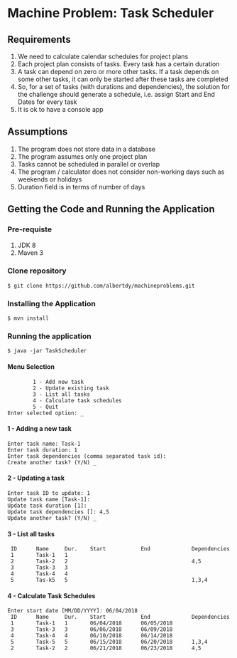 # Machine Problem: Task Scheduler

## Requirements
1. We need to calculate calendar schedules for project plans
1. Each project plan consists of tasks. Every task has a certain duration
1. A task can depend on zero or more other tasks. If a task depends on some other tasks, it can only be started after these tasks are completed
1. So, for a set of tasks (with durations and dependencies), the solution for the challenge should generate a schedule, i.e. assign Start and End Dates for every task
1. It is ok to have a console app

## Assumptions
1. The program does not store data in a database
1. The program assumes only one project plan
1. Tasks cannot be scheduled in parallel or overlap
1. The program / calculator does not consider non-working days such as weekends or holidays
1. Duration field is in terms of number of days

## Getting the Code and Running the Application
### Pre-requiste
1. JDK 8
1. Maven 3

### Clone repository
```unix
$ git clone https://github.com/albertdy/machineproblems.git
```

### Installing the Application
```unix
$ mvn install
```

### Running the application
```unix
$ java -jar TaskScheduler
```
#### Menu Selection
```unix
        1 - Add new task
        2 - Update existing task
        3 - List all tasks
        4 - Calculate task schedules
        5 - Quit
Enter selected option: _
```
#### 1 - Adding a new task
```unix
Enter task name: Task-1
Enter task duration: 1
Enter task dependencies (comma separated task id):
Create another task? (Y/N) _
```
#### 2 - Updating a task
```unix
Enter task ID to update: 1
Update task name [Task-1]:
Update task duration [1]:
Update task dependencies []: 4,5
Update another task? (Y/N) _
```
#### 3 - List all tasks
```unix
 ID      Name     Dur.    Start           End             Dependencies
 1       Task-1   1
 2       Task-2   2                                       4,5
 3       Task-3   3
 4       Task-4   4
 5       Tas-k5   5                                       1,3,4
```
#### 4 - Calculate Task Schedules
```unix
Enter start date [MM/DD/YYYY]: 06/04/2018
 ID      Name     Dur.    Start           End             Dependencies
 1       Task-1   1       06/04/2018      06/05/2018
 3       Task-3   3       06/06/2018      06/09/2018
 4       Task-4   4       06/10/2018      06/14/2018
 5       Task-5   5       06/15/2018      06/20/2018      1,3,4
 2       Task-2   2       06/21/2018      06/23/2018      4,5
```